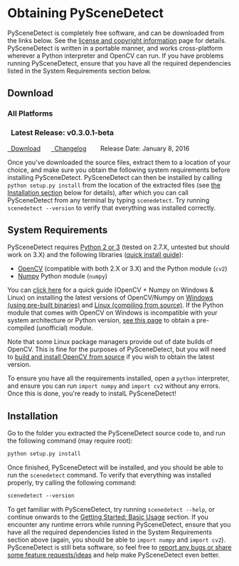 
# Obtaining PySceneDetect

PySceneDetect is completely free software, and can be downloaded from the links below.  See the [license and copyright information](copyright.md) page for details.  PySceneDetect is written in a portable manner, and works cross-platform wherever a Python interpreter and OpenCV can run.  If you have problems running PySceneDetect, ensure that you have all the required dependencies listed in the System Requirements section below.

## Download

###  All Platforms &nbsp; <span class="fa fa-windows"></span> &nbsp; <span class="fa fa-linux"></span> &nbsp; <span class="fa fa-apple"></span>

<div class="danger">
<h3><span class="fa fa-info-circle"></span>&nbsp; Latest Release: <b>v0.3.0.1-beta</b></h3>
<a href="https://github.com/Breakthrough/PySceneDetect/releases" class="btn btn-success" role="button"><span class="fa fa-download"></span>&nbsp; Download</a> &nbsp;&nbsp;&nbsp;&nbsp; <a href="../changelog/" class="btn btn-info" role="button"><span class="fa fa-reorder"></span>&nbsp; Changelog</a> &nbsp;&nbsp;&nbsp;&nbsp; <span class="fa fa-calendar"></span>&nbsp; Release Date: January 8, 2016
</div>

Once you've downloaded the source files, extract them to a location of your choice, and make sure you obtain the following system requirements before installing PySceneDetect.  PySceneDetect can then be installed by calling `python setup.py install` from the location of the extracted files (see [the Installation section](#installation) below for details), after which you can call PySceneDetect from any terminal by typing `scenedetect`.  Try running `scenedetect --version` to verify that everything was installed correctly.

## System Requirements

PySceneDetect requires [Python 2 or 3](https://www.python.org/) (tested on 2.7.X, untested but should work on 3.X) and the following libraries ([quick install guide](http://breakthrough.github.io/Installing-OpenCV/)):

 - [OpenCV](http://opencv.org/) (compatible with both 2.X or 3.X) and the Python module (`cv2`)
 - [Numpy](http://sourceforge.net/projects/numpy/) Python module (`numpy`)

You can [click here](http://breakthrough.github.io/Installing-OpenCV/) for a quick guide (OpenCV + Numpy on Windows & Linux) on installing the latest versions of OpenCV/Numpy on [Windows (using pre-built binaries)](http://breakthrough.github.io/Installing-OpenCV/#installing-on-windows-pre-built-binaries) and [Linux (compiling from source)](http://breakthrough.github.io/Installing-OpenCV/#installing-on-linux-compiling-from-source).  If the Python module that comes with OpenCV on Windows is incompatible with your system architecture or Python version, [see this page](http://www.lfd.uci.edu/~gohlke/pythonlibs/#opencv) to obtain a pre-compiled (unofficial) module.

Note that some Linux package managers provide out of date builds of OpenCV.  This is fine for the purposes of PySceneDetect, but you will need to [build and install OpenCV from source](http://breakthrough.github.io/Installing-OpenCV/#installing-on-linux-compiling-from-source) if you wish to obtain the latest version.  
                                                                                                                                                                                                                                                                                                                                                                                                                                                                                                                                                                                                                                                                                                                                                                                                                                                                                                                                                                                                                                                                                                                                                                                                                                                                                                                                                                                                                                                                                                                                                                                                                                                                                                                                                                                                                                                                                                                                                                                                                                                                                                                                                                                                                                                                                                                                                                                                                                                                                                                                                                                                                                                                                                                                                                                                                                                                                                                                                                                                                                                                                                                                                                                                           
To ensure you have all the requirements installed, open a `python` interpreter, and ensure you can run `import numpy` and `import cv2` without any errors.  Once this is done, you're ready to instalL PySceneDetect!

## Installation

Go to the folder you extracted the PySceneDetect source code to, and run the following command (may require root):

```rst
python setup.py install
```

Once finished, PySceneDetect will be installed, and you should be able to run the `scenedetect` command.  To verify that everything was installed properly, try calling the following command:

```rst
scenedetect --version
```

To get familiar with PySceneDetect, try running `scenedetect --help`, or continue onwards to the [Getting Started: Basic Usage](examples/usage.md) section.  If you encounter any runtime errors while running PySceneDetect, ensure that you have all the required dependencies listed in the System Requirements section above (again, you should be able to `import numpy` and `import cv2`).  PySceneDetect is still beta software, so feel free to [report any bugs or share some feature requests/ideas](contributing.md) and help make PySceneDetect even better.

